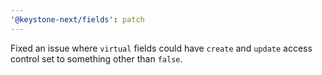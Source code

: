 ```yaml
---
'@keystone-next/fields': patch
---
```


Fixed an issue where `virtual` fields could have `create` and `update` access control set to something other than `false`.
